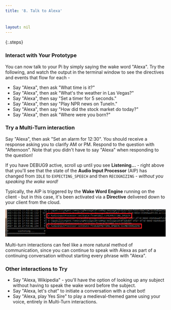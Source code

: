 ```yaml
---
title: '8. Talk to Alexa'


layout: nil
---
```


{:.steps}
### Interact with Your Prototype

You can now talk to your Pi by simply saying the wake word "Alexa". Try the following, and watch the output in the terminal window to see the directives and events that flow for each -

* Say "Alexa", then ask "What time is it?"  
* Say "Alexa", then ask "What's the weather in Las Vegas?"  
* Say "Alexa", then say "Set a timer for 5 seconds."
* Say "Alexa", then say "Play NPR news on TuneIn."
* Say "Alexa", then say "How did the stock market do today?"
* Say "Alexa", then ask "Where were you born?"

### Try a Multi-Turn interaction

Say "Alexa", then ask "Set an alarm for 12:30".  You should receive a response asking you to clarify AM or PM.  Respond to the question with "Afternoon".  Note that you didn't have to say "Alexa" when responding to the question!

If you have DEBUG9 active, scroll up until you see **Listening...** - right above that you'll see that the state of the **Audio Input Processor** (AIP) has changed from `IDLE` to `EXPECTING_SPEECH` and then `RECOGNIZING` - *without you speaking the wake word!*  

Typically, the AIP is triggered by the **Wake Word Engine** running on the client - but in this case, it's been activated via a **Directive** delivered down to your client from the cloud.

![AIP_multiturn](../assets/AIP_Multi.png)

Multi-turn interactions can feel like a more natural method of communication, since you can continue to speak with Alexa as part of a continuing conversation without starting every phrase with "Alexa".  

### Other interactions to Try

* Say "Alexa, Wikipedia" - you'll have the option of looking up any subject without having to speak the wake word before the subject.
* Say "Alexa, let's chat" to initiate a conversation with a chat bot!
* Say "Alexa, play Yes Sire" to play a medieval-themed game using your voice, entirely in Multi-Turn interactions.
